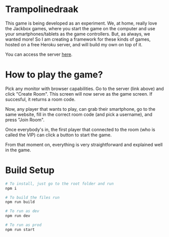 # Trampolinedraak

This game is being developed as an experiment. We, at home, really love the Jackbox games, where you start the game on the computer and use your smartphones/tablets as the game controllers. But, as always, we wanted more! So I am creating a framework for these kinds of games, hosted on a free Heroku server, and will build my own on top of it.

You can access the server [here](https://trampolinedraak.herokuapp.com).

# How to play the game?
Pick any monitor with browser capabilities. Go to the server (link above) and click "Create Room". This screen will now serve as the game screen. If succesful, it returns a room code.

Now, any player that wants to play, can grab their smartphone, go to the same website, fill in the correct room code (and pick a username), and press "Join Room".

Once everybody's in, the first player that connected to the room (who is called the VIP) can click a button to start the game.

From that moment on, everything is very straightforward and explained well in the game.


# Build Setup
```bash
# To install, just go to the root folder and run
npm i

# To build the files run
npm run build

# To run as dev
npm run dev

# To run as prod
npm run start
```
